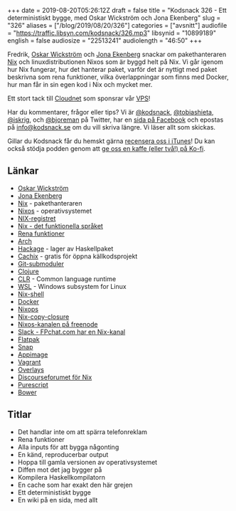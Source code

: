 +++
date = 2019-08-20T05:26:12Z
draft = false
title = "Kodsnack 326 - Ett deterministiskt bygge, med Oskar Wickström och Jona Ekenberg"
slug = "326"
aliases = ["/blog/2019/08/20/326"]
categories = ["avsnitt"]
audiofile = "https://traffic.libsyn.com/kodsnack/326.mp3"
libsynid = "10899189"
english = false
audiosize = "22513241"
audiolength = "46:50"
+++

Fredrik, [Oskar Wickström](https://wickstrom.tech/) och [Jona Ekenberg](https://twitter.com/saikyun) snackar om pakethanteraren [Nix](https://nixos.org/nix/) och linuxdistributionen Nixos som är byggd helt på Nix. Vi går igenom hur Nix fungerar, hur det hanterar paket, varför det är nyttigt med paket beskrivna som rena funktioner, vilka överlappningar som finns med Docker, hur man får in sin egen kod i Nix och mycket mer.

Ett stort tack till [Cloudnet](http://www.cloudnet.se) som sponsrar vår [VPS](http://en.wikipedia.org/wiki/Virtual_private_server)!

Har du kommentarer, frågor eller tips? Vi är [@kodsnack](https://www.twitter.com/kodsnack), [@tobiashieta](https://www.twitter.com/tobiashieta), [@iskrig](https://www.twitter.com/iskrig), och [@bjoreman](https://www.twitter.com/bjoreman) på Twitter, har en [sida på Facebook](https://www.facebook.com/kodsnack) och epostas på [info@kodsnack.se](mailto:info@kodsnack.se) om du vill skriva längre. Vi läser allt som skickas.

Gillar du Kodsnack får du hemskt gärna [recensera oss i iTunes](http://itunes.apple.com/se/podcast/kodsnack/id561631498?l=en)! Du kan också stödja podden genom att <a href="https://ko-fi.com/kodsnack" rel="payment">ge oss en kaffe (eller två!) på Ko-fi</a>.

## Länkar ##
* [Oskar Wickström](https://wickstrom.tech/)
* [Jona Ekenberg](https://twitter.com/saikyun)
* [Nix](https://nixos.org/nix/) - pakethanteraren
* [Nixos](https://nixos.org/nixos/) - operativsystemet
* [NIX-registret](https://nixtelefon.org/)
* [Nix - det funktionella språket](https://nixos.org/nix/manual/#idm140737318496688)
* [Rena funktioner](https://en.wikipedia.org/wiki/Pure_function)
* [Arch](https://en.wikipedia.org/wiki/Arch_Linux)
* [Hackage](https://hackage.haskell.org/) - lager av Haskellpaket
* [Cachix](https://cachix.org/) - gratis för öppna källkodsprojekt
* [Git-submoduler](https://git-scm.com/book/en/v2/Git-Tools-Submodules)
* [Clojure](https://clojure.org/)
* [CLR](https://en.wikipedia.org/wiki/Common_Language_Runtime) - Common language runtime
* [WSL](https://en.wikipedia.org/wiki/Windows_Subsystem_for_Linux) - Windows subsystem for Linux
* [Nix-shell](https://nixos.org/nix/manual/#sec-nix-shell)
* [Docker](https://en.wikipedia.org/wiki/Docker_%28software%29)
* [Nixops](https://nixos.org/nixops/)
* [Nix-copy-closure](https://nixos.org/nix/manual/#sec-nix-copy-closure)
* [Nixos-kanalen på freenode](irc://irc.freenode.net/#nixos)
* [Slack - FPchat.com har en Nix-kanal](https://fpchat-invite.herokuapp.com/)
* [Flatpak](https://flatpak.org/)
* [Snap](https://snapcraft.io/docs)
* [Appimage](https://appimage.org/)
* [Vagrant](https://en.wikipedia.org/wiki/Vagrant_%28software%29)
* [Overlays](https://nixos.wiki/wiki/Overlays)
* [Discourseforumet för Nix](https://discourse.nixos.org/)
* [Purescript](https://en.wikipedia.org/wiki/PureScript)
* [Bower](https://bower.io/)

## Titlar ##
* Det handlar inte om att spärra telefonreklam
* Rena funktioner
* Alla inputs för att bygga någonting
* En känd, reproducerbar output
* Hoppa till gamla versionen av operativsystemet
* Diffen mot det jag bygger på
* Kompilera Haskellkompilatorn
* En cache som har exakt den här grejen
* Ett deterministiskt bygge
* En wiki på en sida, med allt